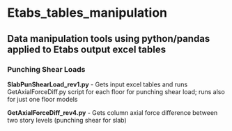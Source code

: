 # Etabs_tables_manipulation
## Data manipulation tools using python/pandas applied to Etabs output excel tables

### Punching Shear Loads ###
**SlabPunShearLoad_rev1.py** - Gets input excel tables and runs GetAxialForceDiff.py script for each floor for punching shear load; runs also for just one floor models

**GetAxialForceDiff_rev4.py** - Gets column axial force difference between two story levels (punching shear for slab)
